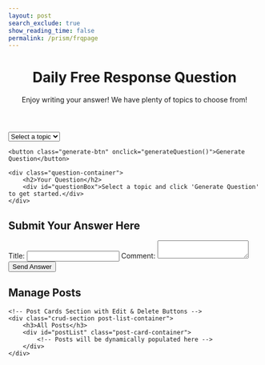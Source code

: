 ```yaml
---
layout: post 
search_exclude: true
show_reading_time: false
permalink: /prism/frqpage
---
```


<header class="heading">
    <h1>Daily Free Response Question</h1>
    <p>Enjoy writing your answer! We have plenty of topics to choose from!</p>
</header>

<div class="main">
    <div class="dropdown">
        <select id="topicSelect">
            <option value="">Select a topic</option>
            <option value="History">History</option>
            <option value="Science">Science</option>
            <option value="Technology">Technology</option>
            <option value="Literature">Literature</option>
        </select>
    </div>

    <button class="generate-btn" onclick="generateQuestion()">Generate Question</button>

    <div class="question-container">
        <h2>Your Question</h2>
        <div id="questionBox">Select a topic and click 'Generate Question' to get started.</div>
    </div>
</div>

<!-- Submit Your Answer Section -->
<div class="form-container submit-answer-container">
    <h2>Submit Your Answer Here</h2>
    <form id="postForm">
        <label for="title">Title:</label>
        <input type="text" id="title" name="title" required>
        <label for="comment">Comment:</label>
        <textarea id="comment" name="comment" required></textarea>
        <button type="submit">Send Answer</button>
    </form>
</div>

<div id="postIdDisplay" style="display: none; margin-top: 20px; background-color: #2c3e50; color: #ecf0f1; padding: 15px; border-radius: 5px; border: 1px solid #c0392b;"></div>

<script type="module">
        async function sendToGeminiAPI(topic) {
        const apiUrl = "https://generativelanguage.googleapis.com/v1beta/models/gemini-1.5-flash-latest:generateContent?key=AIzaSyDys2Y58wdsK-P1hr3ayHoAjt7MjTrBtkw";
        try {
            const response = await fetch(apiUrl, {
                method: 'POST',
                headers: {
                    'Content-Type': 'application/json'
                },
                body: JSON.stringify({
                    contents: [{
                        parts: [{ text: `Create a thought-proving short free response question prompt for this topic: ${topic}` }]
                    }]
                })
            });
            if (!response.ok) {
                throw new Error(`Error: ${response.status}`);
            }
            const data = await response.json();
            return data.candidates[0].content.parts[0].text;
        } catch (error) {
            console.error('Error communicating with Gemini API:', error);
            return "An error occurred while communicating with the AI.";
        }
    }

    async function generateQuestion() {
        const topicSelect = document.getElementById('topicSelect');
        const questionBox = document.getElementById('questionBox');
        const selectedTopic = topicSelect.value;

        if (!selectedTopic) {
            questionBox.textContent = "Please select a topic first!";
            return;
        }

        questionBox.textContent = "Generating question...";

        const question = await sendToGeminiAPI(selectedTopic);
        questionBox.textContent = question;
    }

    // Expose the function to the global scope
    window.generateQuestion = generateQuestion;
</script>

<script type="module">
    import { pythonURI, fetchOptions } from '{{ site.baseurl }}/assets/js/api/config.js';

    document.getElementById('postForm').addEventListener('submit', async function(event) {
        event.preventDefault();
        
        const title = document.getElementById('title').value;
        const comment = document.getElementById('comment').value;
        const channelId = 6; // Hardset to Daily Question channel ID
        
        const postData = {
            title: title,
            comment: comment,
            channel_id: channelId
        };

        try {
            const response = await fetch(`${pythonURI}/api/post`, {
                ...fetchOptions,
                method: 'POST',
                headers: { 'Content-Type': 'application/json' },
                body: JSON.stringify(postData)
            });

            if (!response.ok) throw new Error('Failed to add post: ' + response.statusText);
            const result = await response.json();
        } catch (error) {
            console.error('Error adding post:', error);
            alert('Error adding post: ' + error.message);
        }
    });
</script>


<div class="form-container crud-container">
    <h2>Manage Posts</h2>

    <!-- Post Cards Section with Edit & Delete Buttons -->
    <div class="crud-section post-list-container">
        <h3>All Posts</h3>
        <div id="postList" class="post-card-container">
            <!-- Posts will be dynamically populated here -->
        </div>
    </div>
</div>

<script type="module">
    import { pythonURI, fetchOptions } from '{{ site.baseurl }}/assets/js/api/config.js';

    // Fetch and Display All Posts Automatically
    async function fetchPosts() {
        const postList = document.getElementById('postList');
        postList.innerHTML = '';

        try {
            const response = await fetch(`${pythonURI}/api/posts`, fetchOptions);
            if (!response.ok) throw new Error('Failed to fetch posts');

            const posts = await response.json();
            posts.forEach(post => {
                const postElement = document.createElement('div');
                postElement.className = 'post-card';
                postElement.innerHTML = `
                    <div class="post-content">
                        <h4>${post.title}</h4>
                        <p>${post.comment}</p>
                        <p><strong>Channel:</strong> ${post.channel_name || 'Unknown'}</p>
                        <p><strong>User:</strong> ${post.user_name || 'Unknown'}</p>
                    </div>
                    <div class="post-actions">
                        <button class="edit-button" data-id="${post.id}" data-comment="${post.comment}">Edit</button>
                        <button class="delete-button" data-id="${post.id}">Delete</button>
                    </div>
                `;
                postList.appendChild(postElement);
            });

            // Attach event listeners to Edit and Delete buttons
            attachEditDeleteListeners();
        } catch (error) {
            console.error('Error fetching posts:', error);
        }
    }

    // Attach event listeners to dynamically added Edit and Delete buttons
    function attachEditDeleteListeners() {
        document.querySelectorAll('.edit-button').forEach(button => {
            button.addEventListener('click', function () {
                const postId = this.dataset.id;
                const comment = this.dataset.comment;
                const newComment = prompt('Edit your comment:', comment);
                if (newComment !== null) {
                    updatePost(postId, newComment);
                }
            });
        });

        document.querySelectorAll('.delete-button').forEach(button => {
            button.addEventListener('click', function () {
                const postId = this.dataset.id;
                if (confirm('Are you sure you want to delete this post?')) {
                    deletePost(postId);
                }
            });
        });
    }

    // Update Post Function
    async function updatePost(postId, comment) {
        try {
            const response = await fetch(`${pythonURI}/api/post`, {
                ...fetchOptions,
                method: 'PUT',
                headers: { 'Content-Type': 'application/json' },
                body: JSON.stringify({ id: postId, comment })
            });
            if (!response.ok) throw new Error('Failed to update post');
            alert('Post updated successfully!');
            fetchPosts(); // Refresh posts list
        } catch (error) {
            console.error('Error updating post:', error);
        }
    }

    // Delete Post Function
    async function deletePost(postId) {
        try {
            const response = await fetch(`${pythonURI}/api/post`, {
                ...fetchOptions,
                method: 'DELETE',
                headers: { 'Content-Type': 'application/json' },
                body: JSON.stringify({ id: postId })
            });
            if (!response.ok) throw new Error('Failed to delete post');
            alert('Post deleted successfully!');
            fetchPosts(); // Refresh posts list
        } catch (error) {
            console.error('Error deleting post:', error);
        }
    }

    // Fetch posts when the page loads
    document.addEventListener('DOMContentLoaded', fetchPosts);
</script>

<!-- Popup for instructions -->
<div id="popup" class="popup">
    <div class="popup-content">
        <span class="close">&times;</span>
        <h2>How to Use the Daily Question FRQ</h2>
        <p>Welcome to the Daily Question FRQ! Here's a step-by-step guide to get you started:</p>
        <ul>
            <li><strong>Select a Topic:</strong> Begin by choosing a topic from the dropdown menu. This will help tailor the question to your area of interest.</li>
            <li><strong>Generate a Question:</strong> Click the "Generate Question" button to receive a thought-provoking question based on your selected topic. The question will appear in the designated area below the button.</li>
            <li><strong>Submit Your Answer:</strong> Use the form provided to submit your answer. Enter a title and your detailed response in the comment section, then click "Send Answer" to submit.</li>
            <li><strong>View Responses:</strong> Navigate to the "All Posts" section to see responses from other users. This is a great way to gain different perspectives and insights.</li>
            <li><strong>Edit or Delete Your Response:</strong> If you wish to make changes to your submission, use the "Edit" button to update your response or the "Delete" button to remove it entirely.</li>
            <li><strong>Engage with the Community:</strong> Take the time to read through others' responses. Engaging with the community can enhance your understanding and provide new ideas.</li>
        </ul>
    </div>
</div>

<!-- Button to reopen the popup -->
<button id="howToUseButton" class="how-to-use-button">How To Use!</button>

<style>
    .popup {
        display: none;
        position: fixed;
        z-index: 10000;
        left: 0;
        top: 0;
        width: 100%;
        height: 100%;
        overflow: auto;
        background-color: rgba(0, 0, 0, 0.5);
    }

    .popup-content {
        background-color: #000;
        color: #fff;
        margin: 15% auto;
        padding: 20px;
        border: 1px solid red;
        border-radius: 10px;
        width: 80%;
        max-width: 600px;
        box-shadow: 0 5px 15px rgba(0, 0, 0, 0.3);
        animation: fadeIn 0.5s;
    }

    .popup .close {
        color: #fff;
        float: right;
        font-size: 28px;
        font-weight: bold;
    }

    .popup .close:hover,
    .popup .close:focus {
        color: red;
        text-decoration: none;
        cursor: pointer;
    }

    .how-to-use-button {
        position: fixed;
        top: 20px;
        right: 20px;
        z-index: 10001;
        background-color: #000;
        color: #fff;
        border: 1px solid red;
        border-radius: 5px;
        padding: 10px 15px;
        cursor: pointer;
        display: none; /* Initially hidden */
    }

    .how-to-use-button:hover {
        background-color: #333;
    }

    @keyframes fadeIn {
        from { opacity: 0; }
        to { opacity: 1; }
    }
</style>

<script>
    document.addEventListener('DOMContentLoaded', function() {
        const popup = document.getElementById('popup');
        const closeBtn = document.querySelector('.popup .close');
        const howToUseButton = document.getElementById('howToUseButton');

        // Function to open the popup
        function openPopup() {
            popup.style.display = 'block';
            howToUseButton.style.display = 'none'; // Hide the button when popup is open
        }

        // Function to close the popup
        function closePopup() {
            popup.style.display = 'none';
            howToUseButton.style.display = 'block'; // Show the button when popup is closed
        }

        // Open the popup when the page loads
        openPopup();

        // Close the popup when the close button is clicked
        closeBtn.addEventListener('click', closePopup);

        // Close the popup when clicking outside of the popup content
        window.addEventListener('click', function(event) {
            if (event.target === popup) {
                closePopup();
            }
        });

        // Reopen the popup when the "How To Use!" button is clicked
        howToUseButton.addEventListener('click', openPopup);
    });
</script>